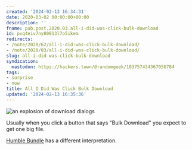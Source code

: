 ```yaml
---
created: '2024-02-13 16:34:31'
date: 2020-03-02 00:00:00+00:00
description: ''
fname: pub.post.2020.03.all-i-did-was-click-bulk-download
id: pvq4eiv7ny80813l7o5ikem
redirects:
- /note/2020/62/all-i-did-was-click-bulk-download/
- /note/2020/03/all-i-did-was-click-bulk-download/
slug: all-i-did-was-click-bulk-download
syndication:
  mastodon: https://hackers.town/@randomgeek/103757434367056784
tags:
- surprise
- now
title: All I Did Was Click Bulk Download
updated: '2024-02-13 16:35:36'
---
```


![an explosion of download dialogs](assets/img/2020/cover-2020-03-02.png)

Usually when you click a button that says "Bulk Download" you expect to get one big file.

[Humble Bundle](https://www.humblebundle.com/) has a different interpretation.